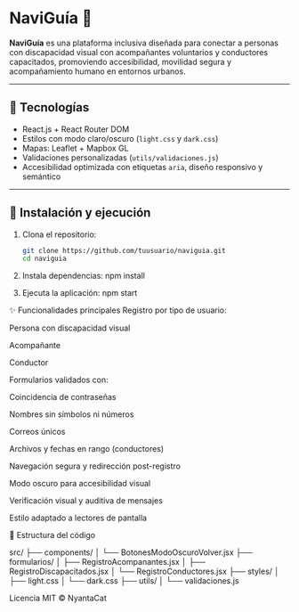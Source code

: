 # NaviGuía 🧭

**NaviGuía** es una plataforma inclusiva diseñada para conectar a personas con discapacidad visual con acompañantes voluntarios y conductores capacitados, promoviendo accesibilidad, movilidad segura y acompañamiento humano en entornos urbanos.

---

## 🚀 Tecnologías

- React.js + React Router DOM
- Estilos con modo claro/oscuro (`light.css` y `dark.css`)
- Mapas: Leaflet + Mapbox GL
- Validaciones personalizadas (`utils/validaciones.js`)
- Accesibilidad optimizada con etiquetas `aria`, diseño responsivo y semántico

---

## 🧰 Instalación y ejecución

1. Clona el repositorio:

    ```bash
    git clone https://github.com/tuusuario/naviguia.git
    cd naviguia

2. Instala dependencias:
    npm install

3. Ejecuta la aplicación:
    npm start

✨ Funcionalidades principales
Registro por tipo de usuario:

Persona con discapacidad visual

Acompañante

Conductor

Formularios validados con:

Coincidencia de contraseñas

Nombres sin símbolos ni números

Correos únicos

Archivos y fechas en rango (conductores)

Navegación segura y redirección post-registro

Modo oscuro para accesibilidad visual

Verificación visual y auditiva de mensajes

Estilo adaptado a lectores de pantalla

📁 Estructura del código

src/
├── components/
│   └── BotonesModoOscuroVolver.jsx
├── formularios/
│   ├── RegistroAcompanantes.jsx
│   ├── RegistroDiscapacitados.jsx
│   └── RegistroConductores.jsx
├── styles/
│   ├── light.css
│   └── dark.css
├── utils/
│   └── validaciones.js

Licencia
MIT © NyantaCat
